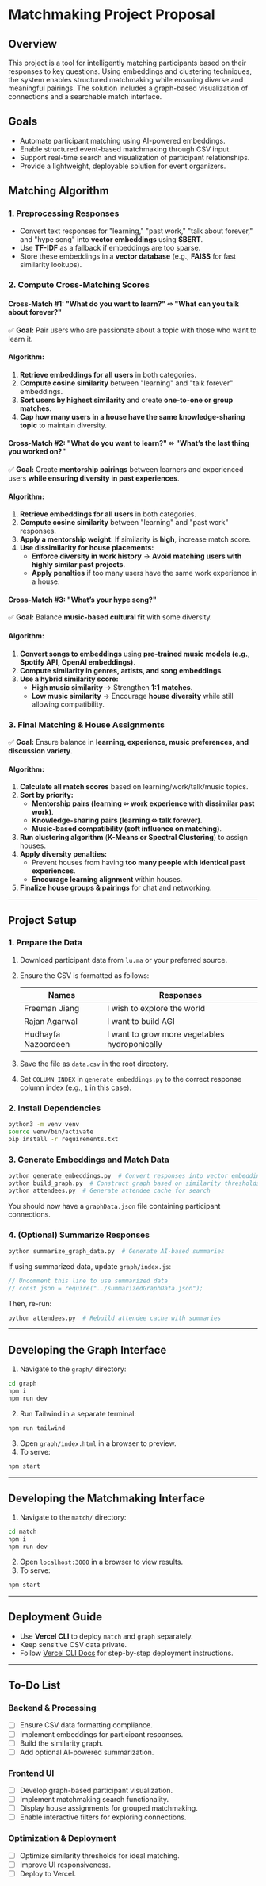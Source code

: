 # Matchmaking Project Proposal

## **Overview**
This project is a tool for intelligently matching participants based on their responses to key questions. Using embeddings and clustering techniques, the system enables structured matchmaking while ensuring diverse and meaningful pairings. The solution includes a graph-based visualization of connections and a searchable match interface.

## **Goals**
- Automate participant matching using AI-powered embeddings.
- Enable structured event-based matchmaking through CSV input.
- Support real-time search and visualization of participant relationships.
- Provide a lightweight, deployable solution for event organizers.

## **Matching Algorithm**

### **1. Preprocessing Responses**
- Convert text responses for "learning," "past work," "talk about forever," and "hype song" into **vector embeddings** using **SBERT**.
- Use **TF-IDF** as a fallback if embeddings are too sparse.
- Store these embeddings in a **vector database** (e.g., **FAISS** for fast similarity lookups).

### **2. Compute Cross-Matching Scores**
#### **Cross-Match #1: "What do you want to learn?" ⬄ "What can you talk about forever?"**
✅ **Goal:** Pair users who are passionate about a topic with those who want to learn it.
#### **Algorithm:**
1. **Retrieve embeddings for all users** in both categories.
2. **Compute cosine similarity** between "learning" and "talk forever" embeddings.
3. **Sort users by highest similarity** and create **one-to-one or group matches**.
4. **Cap how many users in a house have the same knowledge-sharing topic** to maintain diversity.

#### **Cross-Match #2: "What do you want to learn?" ⬄ "What’s the last thing you worked on?"**
✅ **Goal:** Create **mentorship pairings** between learners and experienced users **while ensuring diversity in past experiences**.
#### **Algorithm:**
1. **Retrieve embeddings for all users** in both categories.
2. **Compute cosine similarity** between "learning" and "past work" responses.
3. **Apply a mentorship weight**: If similarity is **high**, increase match score.
4. **Use dissimilarity for house placements:**
   - **Enforce diversity in work history** → **Avoid matching users with highly similar past projects**.
   - **Apply penalties** if too many users have the same work experience in a house.

#### **Cross-Match #3: "What’s your hype song?"**
✅ **Goal:** Balance **music-based cultural fit** with some diversity.
#### **Algorithm:**
1. **Convert songs to embeddings** using **pre-trained music models (e.g., Spotify API, OpenAI embeddings)**.
2. **Compute similarity in genres, artists, and song embeddings**.
3. **Use a hybrid similarity score:**
   - **High music similarity** → Strengthen **1:1 matches**.
   - **Low music similarity** → Encourage **house diversity** while still allowing compatibility.

### **3. Final Matching & House Assignments**
✅ **Goal:** Ensure balance in **learning, experience, music preferences, and discussion variety**.
#### **Algorithm:**
1. **Calculate all match scores** based on learning/work/talk/music topics.
2. **Sort by priority:**
   - **Mentorship pairs (learning ⬄ work experience with dissimilar past work)**.
   - **Knowledge-sharing pairs (learning ⬄ talk forever)**.
   - **Music-based compatibility (soft influence on matching)**.
3. **Run clustering algorithm** (**K-Means or Spectral Clustering**) to assign houses.
4. **Apply diversity penalties:**
   - Prevent houses from having **too many people with identical past experiences**.
   - **Encourage learning alignment** within houses.
5. **Finalize house groups & pairings** for chat and networking.

---

## **Project Setup**

### **1. Prepare the Data**
1. Download participant data from `lu.ma` or your preferred source.
2. Ensure the CSV is formatted as follows:

   | Names | Responses |
   |--------|--------------------------------|
   | Freeman Jiang | I wish to explore the world |
   | Rajan Agarwal | I want to build AGI |
   | Hudhayfa Nazoordeen | I want to grow more vegetables hydroponically |

3. Save the file as `data.csv` in the root directory.
4. Set `COLUMN_INDEX` in `generate_embeddings.py` to the correct response column index (e.g., `1` in this case).

### **2. Install Dependencies**
```sh
python3 -m venv venv
source venv/bin/activate
pip install -r requirements.txt
```

### **3. Generate Embeddings and Match Data**
```sh
python generate_embeddings.py  # Convert responses into vector embeddings
python build_graph.py  # Construct graph based on similarity thresholds
python attendees.py  # Generate attendee cache for search
```
You should now have a `graphData.json` file containing participant connections.

### **4. (Optional) Summarize Responses**
```sh
python summarize_graph_data.py  # Generate AI-based summaries
```
If using summarized data, update `graph/index.js`:
```js
// Uncomment this line to use summarized data
// const json = require("../summarizedGraphData.json");
```
Then, re-run:
```sh
python attendees.py  # Rebuild attendee cache with summaries
```

---

## **Developing the Graph Interface**
1. Navigate to the `graph/` directory:
```sh
cd graph
npm i
npm run dev
```
2. Run Tailwind in a separate terminal:
```sh
npm run tailwind
```
3. Open `graph/index.html` in a browser to preview.
4. To serve:
```sh
npm start
```

---

## **Developing the Matchmaking Interface**
1. Navigate to the `match/` directory:
```sh
cd match
npm i
npm run dev
```
2. Open `localhost:3000` in a browser to view results.
3. To serve:
```sh
npm start
```

---

## **Deployment Guide**
- Use **Vercel CLI** to deploy `match` and `graph` separately.
- Keep sensitive CSV data private.
- Follow [Vercel CLI Docs](https://vercel.com/docs/cli) for step-by-step deployment instructions.

---

## **To-Do List**
### **Backend & Processing**
- [ ] Ensure CSV data formatting compliance.
- [ ] Implement embeddings for participant responses.
- [ ] Build the similarity graph.
- [ ] Add optional AI-powered summarization.

### **Frontend UI**
- [ ] Develop graph-based participant visualization.
- [ ] Implement matchmaking search functionality.
- [ ] Display house assignments for grouped matchmaking.
- [ ] Enable interactive filters for exploring connections.

### **Optimization & Deployment**
- [ ] Optimize similarity thresholds for ideal matching.
- [ ] Improve UI responsiveness.
- [ ] Deploy to Vercel.
